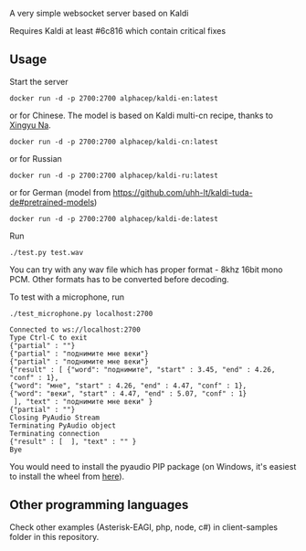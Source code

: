 A very simple websocket server based on Kaldi

Requires Kaldi at least #6c816 which contain critical fixes

## Usage

Start the server

```
docker run -d -p 2700:2700 alphacep/kaldi-en:latest
```

or for Chinese. The model is based on Kaldi multi-cn recipe, thanks to [Xingyu Na](https://github.com/naxingyu).

```
docker run -d -p 2700:2700 alphacep/kaldi-cn:latest
```

or for Russian

```
docker run -d -p 2700:2700 alphacep/kaldi-ru:latest
```

or for German (model from https://github.com/uhh-lt/kaldi-tuda-de#pretrained-models)

```
docker run -d -p 2700:2700 alphacep/kaldi-de:latest
```

Run

```
./test.py test.wav
```

You can try with any wav file which has proper format - 8khz 16bit mono PCM.
Other formats has to be converted before decoding.

To test with a microphone, run

```
./test_microphone.py localhost:2700

Connected to ws://localhost:2700
Type Ctrl-C to exit
{"partial" : ""}
{"partial" : "поднимите мне веки"}
{"partial" : "поднимите мне веки"}
{"result" : [ {"word": "поднимите", "start" : 3.45, "end" : 4.26, "conf" : 1},
{"word": "мне", "start" : 4.26, "end" : 4.47, "conf" : 1},
{"word": "веки", "start" : 4.47, "end" : 5.07, "conf" : 1}
 ], "text" : "поднимите мне веки" }
{"partial" : ""}
Closing PyAudio Stream
Terminating PyAudio object
Terminating connection
{"result" : [  ], "text" : "" }
Bye
```
You would need to install the pyaudio PIP package (on Windows, it's easiest to install the wheel from [here](https://www.lfd.uci.edu/~gohlke/pythonlibs/#pyaudio)).

## Other programming languages

Check other examples (Asterisk-EAGI, php, node, c#) in client-samples folder in this repository.
